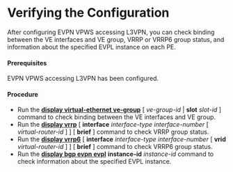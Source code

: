 Verifying the Configuration
===========================

After configuring EVPN VPWS accessing L3VPN, you can check binding between the VE interfaces and VE group, VRRP or VRRP6 group status, and information about the specified EVPL instance on each PE.

#### Prerequisites

EVPN VPWS accessing L3VPN has been configured.


#### Procedure

* Run the [**display virtual-ethernet ve-group**](cmdqueryname=display+virtual-ethernet+ve-group) [ *ve-group-id* | **slot** *slot-id* ] command to check binding between the VE interfaces and VE group.
* Run the [**display vrrp**](cmdqueryname=display+vrrp) [ **interface** *interface-type* *interface-number* [ *virtual-router-id* ] ] [ **brief** ] command to check VRRP group status.
* Run the [**display vrrp6**](cmdqueryname=display+vrrp6) [ **interface** *interface-type* *interface-number* [ **vrid** *virtual-router-id* ] ] [ **brief** ] command to check VRRP6 group status.
* Run the [**display bgp evpn evpl**](cmdqueryname=display+bgp+evpn+evpl) **instance-id** *instance-id* command to check information about the specified EVPL instance.